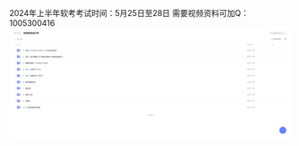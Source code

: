 2024年上半年软考考试时间：5月25日至28日 
需要视频资料可加Q：1005300416
![](https://github.com/zyj10053/system-architect/blob/main/Image/20240411100358.png)